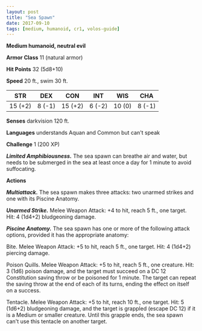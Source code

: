 ```yaml
---
layout: post
title: "Sea Spawn"
date: 2017-09-10
tags: [medium, humanoid, cr1, volos-guide]
---
```


**Medium humanoid, neutral evil**

**Armor Class** 11 (natural armor)

**Hit Points** 32 (5d8+10)

**Speed** 20 ft., swim 30 ft.

|   STR   |   DEX   |   CON   |   INT   |   WIS   |   CHA   |
|:-----:|:-----:|:-----:|:-----:|:-----:|:-----:|
| 15 (+2) | 8 (-1) | 15 (+2) | 6 (-2) | 10 (0) | 8 (-1) |

**Senses** darkvision 120 ft.

**Languages** understands Aquan and Common but can't speak

**Challenge** 1 (200 XP)

***Limited Amphibiousness.*** The sea spawn can breathe air and water, but needs to be submerged in the sea at least once a day for 1 minute to avoid suffocating.

**Actions**

***Multiattack.*** The sea spawn makes three attacks: two unarmed strikes and one with its Piscine Anatomy.

***Unarmed Strike.*** Melee Weapon Attack: +4 to hit, reach 5 ft., one target. Hit: 4 (1d4+2) bludgeoning damage.

***Piscine Anatomy.*** The sea spawn has one or more of the following attack options, provided it has the appropriate anatomy:

Bite. Melee Weapon Attack: +5 to hit, reach 5 ft., one target. Hit: 4 (1d4+2) piercing damage.

Poison Quills. Melee Weapon Attack: +5 to hit, reach 5 ft., one creature. Hit: 3 (1d6) poison damage, and the target must succeed on a DC 12 Constitution saving throw or be poisoned for 1 minute. The target can repeat the saving throw at the end of each of its turns, ending the effect on itself on a success.

Tentacle. Melee Weapon Attack: +5 to hit, reach 10 ft., one target. Hit: 5 (1d6+2) bludgeoning damage, and the target is grappled (escape DC 12) if it is a Medium or smaller creature. Until this grapple ends, the sea spawn can't use this tentacle on another target.

